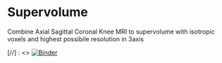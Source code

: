 # Supervolume
Combine Axial Sagittal Coronal Knee MRI to supervolume with isotropic voxels and highest possibile resolution in 3axis

[//] : <> [![Binder](https://mybinder.org/badge_logo.svg)](https://mybinder.org/v2/gh/kaleapoholi/Supervolume/main)
